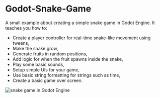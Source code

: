 # Godot-Snake-Game
 A small example about creating a simple snake game in Godot Engine.
 It teaches you how to:
 - Create a player controller for real-time snake-like movement using tweens,
 - Make the snake grow,
 - Generate fruits in random positions, 
 - Add logic for when the fruit spawns inside the snake,
 - Play some basic sounds,
 - Setup simple UIs for your game,
 - Use basic string formatting for strings such as time,
 - Create a basic game over screen.

 ![snake game in Godot Engine](/.media/example.gif)